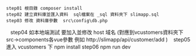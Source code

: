     step01 根目錄 composer install
    step02 建立資料庫並匯入資料  sql檔案在 _sql 資料夾下 slimapp.sql
    step03 修改 資料庫參數  src\config\db.php
    step04 如本地端測試 要加入並修改 host 域名 (對應到vcustomers資料夾下src->components各vue參數 例如 http://slimapp/api/customer/add )
    step05 進入 vcustomers 下 npm install
    step06 npm run dev
